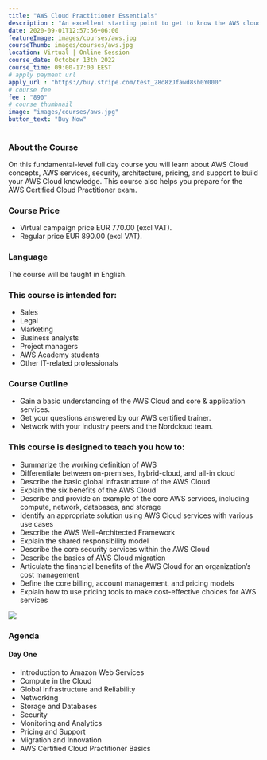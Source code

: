 ```yaml
---
title: "AWS Cloud Practitioner Essentials"
description : "An excellent starting point to get to know the AWS cloud and its products, services, and solutions - in just one day."
date: 2020-09-01T12:57:56+06:00
featureImage: images/courses/aws.jpg
courseThumb: images/courses/aws.jpg
location: Virtual | Online Session
course_date: October 13th 2022
course_time: 09:00-17:00 EEST
# apply payment url
apply_url : "https://buy.stripe.com/test_28o8zJfawd8sh0Y000"
# course fee
fee : "890"
# course thumbnail
image: "images/courses/aws.jpg"
button_text: "Buy Now"
---
```


### About the Course
On this fundamental-level full day course you will learn about AWS Cloud concepts, AWS services, security, architecture, pricing, and support to build your AWS Cloud knowledge. This course also helps you prepare for the AWS Certified Cloud Practitioner exam.


### Course Price 

- Virtual campaign price EUR 770.00 (excl VAT).
- Regular price EUR 890.00 (excl VAT).

### Language

The course will be taught in English.

### This course is intended for:

- Sales
- Legal
- Marketing
- Business analysts
- Project managers
- AWS Academy students
- Other IT-related professionals

### Course Outline

- Gain a basic understanding of the AWS Cloud and core & application services.
- Get your questions answered by our AWS certified trainer.
- Network with your industry peers and the Nordcloud team.

### This course is designed to teach you how to:

- Summarize the working definition of AWS
- Differentiate between on-premises, hybrid-cloud, and all-in cloud
- Describe the basic global infrastructure of the AWS Cloud
- Explain the six benefits of the AWS Cloud
- Describe and provide an example of the core AWS services, including compute, network, databases, and storage
- Identify an appropriate solution using AWS Cloud services with various use cases
- Describe the AWS Well-Architected Framework
- Explain the shared responsibility model
- Describe the core security services within the AWS Cloud
- Describe the basics of AWS Cloud migration
- Articulate the financial benefits of the AWS Cloud for an organization’s cost management
- Define the core billing, account management, and pricing models
- Explain how to use pricing tools to make cost-effective choices for AWS services

![](https://nordcloud.com/wp-content/uploads/2020/03/nordcloud_web_square-39-1.jpg#floatright)


### Agenda
#### Day One

- Introduction to Amazon Web Services
- Compute in the Cloud
- Global Infrastructure and Reliability
- Networking
- Storage and Databases
- Security
- Monitoring and Analytics
- Pricing and Support
- Migration and Innovation
- AWS Certified Cloud Practitioner Basics
